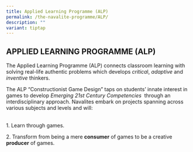 ```yaml
---
title: Applied Learning Programme (ALP)
permalink: /the-navalite-programme/ALP/
description: ""
variant: tiptap
---
```

<h2>APPLIED LEARNING PROGRAMME (ALP)</h2>
<p>The Applied Learning Programme (ALP) connects classroom learning with
solving real-life authentic problems which develops <em>critica</em>l, <em>adaptive</em> and <em>inventive</em> thinkers.</p>
<p>The ALP “Constructionist Game Design” taps on students’ innate interest
in games to develop <em>Emerging 21st Century Competencies</em>&nbsp; through
an interdisciplinary approach. Navalites embark on projects spanning across
various subjects and levels and will:</p>
<p>
<br>1. Learn through games.</p>
<p>2. Transform from being a mere <strong>consumer</strong> of games to be
a creative <strong>producer</strong> of games.</p>
<p></p>
<p></p>